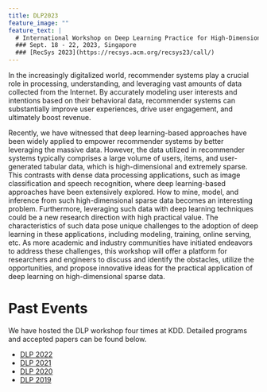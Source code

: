 ```yaml
---
title: DLP2023
feature_image: ""
feature_text: |
  # International Workshop on Deep Learning Practice for High-Dimensional Sparse Data 
  ### Sept. 18 - 22, 2023, Singapore
  ### [RecSys 2023](https://recsys.acm.org/recsys23/call/)
---
```


In the increasingly digitalized world, recommender systems play a crucial role in processing, understanding, and leveraging vast amounts of data collected from the Internet. By accurately modeling user interests and intentions based on their behavioral data, recommender systems can substantially improve user experiences, drive user engagement, and ultimately boost revenue. 

Recently, we have witnessed that deep learning-based approaches have been widely applied to empower recommender systems by better leveraging the massive data. However, the data utilized in recommender systems typically comprises a large volume of users, items, and user-generated tabular data, which is high-dimensional and extremely sparse. This contrasts with dense data processing applications, such as image classification and speech recognition, where deep learning-based approaches have been extensively explored. How to mine, model, and inference from such high-dimensional sparse data becomes an interesting problem. Furthermore, leveraging such data with deep learning techniques could be a new research direction with high practical value. The characteristics of such data pose unique challenges to the adoption of deep learning in these applications, including modeling, training, online serving, etc. As more academic and industry communities have initiated endeavors to address these challenges, this workshop will offer a platform for researchers and engineers to discuss and identify the obstacles, utilize the opportunities, and propose innovative ideas for the practical application of deep learning on high-dimensional sparse data.

# Past Events
We have hosted the DLP workshop four times at KDD. Detailed programs and accepted papers can be found below.
* [DLP 2022](https://dlp-kdd2022.github.io/)
* [DLP 2021](https://dlp-kdd.github.io/)
* [DLP 2020](https://dlp-kdd.github.io/dlp-kdd2020/)
* [DLP 2019](https://dlp-kdd.github.io/dlp-kdd2019/)


